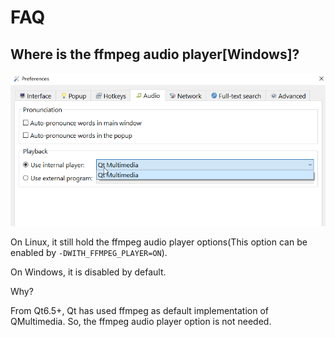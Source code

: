 # FAQ

## Where is the ffmpeg audio player[Windows]?

![alt text](img/audio-engines.png)

On Linux, it still hold the ffmpeg audio player options(This option can be enabled by `-DWITH_FFMPEG_PLAYER=ON`). 

On Windows, it is disabled by default.

Why?

From Qt6.5+, Qt has used ffmpeg as default implementation of QMultimedia. So, the ffmpeg audio player option is not needed.